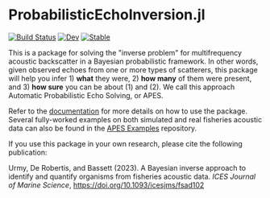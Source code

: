 # ProbabilisticEchoInversion.jl

[![Build Status](https://github.com/ElOceanografo/ProbabilisticEchoInversion.jl/workflows/CI/badge.svg)](https://github.com/ElOceanografo/ProbabilisticEchoInversion.jl/actions?query=workflow%CI+branch%3Amain)
[![Dev](https://img.shields.io/badge/docs-dev-blue.svg)](https://ElOceanografo.github.io/ProbabilisticEchoInversion.jl/dev/)
[![Stable](https://img.shields.io/badge/docs-stable-blue.svg)](https://ElOceanografo.github.io/ProbabilisticEchoInversion.jl/stable/)

This is a package for solving the "inverse problem" for multifrequency acoustic backscatter
in a Bayesian probabilistic framework. In other words, given observed echoes from
one or more types of scatterers, this package will help you infer 1) **what** they were, 
2) **how many** of them were present, and 3) **how sure** you can be about (1) and (2). We
call this approach Automatic Probabilistic Echo Solving, or APES.

Refer to the [documentation](https://ElOceanografo.github.io/ProbabilisticEchoInversion.jl/stable/) 
for more details on how to use the package. Several fully-worked examples on both simulated 
and real fisheries acoustic data can also be found in the 
[APES Examples](https://github.com/ElOceanografo/APESExamples) repository.

If you use this package in your own research, please cite the following publication:

Urmy, De Robertis, and Bassett (2023). A Bayesian inverse approach to identify and quantify
organisms from fisheries acoustic data. *ICES Journal of Marine Science*, 
https://doi.org/10.1093/icesjms/fsad102
